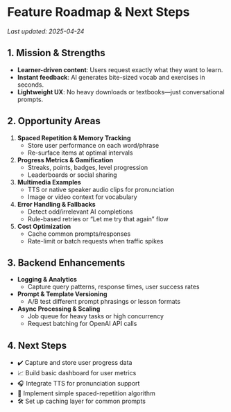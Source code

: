# Feature Roadmap & Next Steps

_Last updated: 2025-04-24_

## 1. Mission & Strengths
- **Learner-driven content**: Users request exactly what they want to learn.
- **Instant feedback**: AI generates bite-sized vocab and exercises in seconds.
- **Lightweight UX**: No heavy downloads or textbooks—just conversational prompts.

## 2. Opportunity Areas
1. **Spaced Repetition & Memory Tracking**  
   - Store user performance on each word/phrase  
   - Re-surface items at optimal intervals
2. **Progress Metrics & Gamification**  
   - Streaks, points, badges, level progression  
   - Leaderboards or social sharing
3. **Multimedia Examples**  
   - TTS or native speaker audio clips for pronunciation  
   - Image or video context for vocabulary
4. **Error Handling & Fallbacks**  
   - Detect odd/irrelevant AI completions  
   - Rule-based retries or “Let me try that again” flow
5. **Cost Optimization**  
   - Cache common prompts/responses  
   - Rate-limit or batch requests when traffic spikes

## 3. Backend Enhancements
- **Logging & Analytics**  
  - Capture query patterns, response times, user success rates  
- **Prompt & Template Versioning**  
  - A/B test different prompt phrasings or lesson formats  
- **Async Processing & Scaling**  
  - Job queue for heavy tasks or high concurrency  
  - Request batching for OpenAI API calls

## 4. Next Steps
- ✔️ Capture and store user progress data  
- 📈 Build basic dashboard for user metrics  
- 🎧 Integrate TTS for pronunciation support  
- 🔄 Implement simple spaced-repetition algorithm  
- 🛠️ Set up caching layer for common prompts
